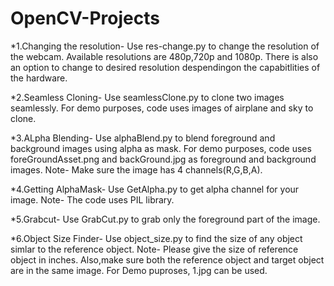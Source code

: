 # OpenCV-Projects
*1.Changing the resolution-
Use res-change.py to change the resolution of the webcam.
Available resolutions  are 480p,720p and 1080p.
There is also an option to change to desired resolution despendingon the capabitlities of the hardware.


*2.Seamless Cloning-
Use seamlessClone.py to clone two images seamlessly.
For demo purposes, code uses images of airplane and sky to clone.


*3.ALpha Blending-
Use alphaBlend.py to blend foreground and background images using alpha as mask.
For demo purposes, code uses foreGroundAsset.png and backGround.jpg as foreground and background images.
Note- Make sure the image has 4 channels(R,G,B,A).

*4.Getting AlphaMask-
Use GetAlpha.py to get alpha channel for your image.
Note- The code uses PIL library.

*5.Grabcut-
Use GrabCut.py to grab only the foreground part of the image.

*6.Object Size Finder-
Use object_size.py to find the size of any object simlar to the reference object. Note- Please give the size of reference object in inches. Also,make sure both the reference object and target object are in the same image. For Demo puproses, 1.jpg can be used.





